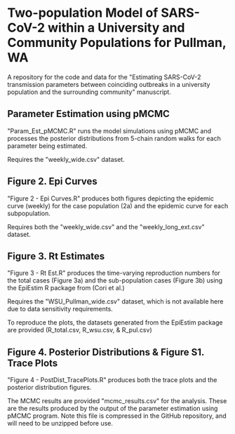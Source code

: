# Two-population Model of SARS-CoV-2 within a University and Community Populations for Pullman, WA
A repository for the code and data for the "Estimating SARS-CoV-2 transmission parameters between coinciding outbreaks in a university population and the surrounding community" manuscript. 


## Parameter Estimation using pMCMC

"Param_Est_pMCMC.R" runs the model simulations using pMCMC and processes the posterior distributions from 5-chain random walks for each parameter being estimated. 

Requires the "weekly_wide.csv" dataset.


## Figure 2. Epi Curves
"Figure 2 - Epi Curves.R" produces both figures depicting the epidemic curve (weekly) for the case population (2a) and the epidemic curve for each subpopulation. 

Requires both the "weekly_wide.csv" and the "weekly_long_ext.csv" dataset.


## Figure 3. Rt Estimates
"Figure 3 - Rt Est.R" produces the time-varying reproduction numbers for the total cases (Figure 3a) and the sub-population cases (Figure 3b) using the EpiEstim R package from (Cori et al.)

Requires the "WSU_Pullman_wide.csv" dataset, which is not available here due to data sensitivity requirements.

To reproduce the plots, the datasets generated from the EpiEstim package are provided (R_total.csv, R_wsu.csv, & R_pul.csv)


## Figure 4. Posterior Distributions & Figure S1. Trace Plots
"Figure 4 - PostDist_TracePlots.R" produces both the trace plots and the posterior distribution figures. 

The MCMC results are provided "mcmc_results.csv" for the analysis. These are the results produced by the output of the parameter estimation using pMCMC program. Note this file is compressed in the GitHub repository, and will need to be unzipped before use.

